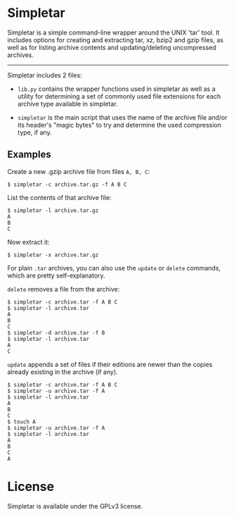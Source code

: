 Simpletar
=========

Simpletar is a simple command-line wrapper around the UNIX 'tar' tool. It includes
options for creating and extracting tar, xz, bzip2 and gzip files, as well as
for listing archive contents and updating/deleting uncompressed archives.

----

Simpletar includes 2 files: 

- `lib.py` contains the wrapper functions used in simpletar
as well as a utility for determining a set of commonly used file extensions
for each archive type available in simpletar.

- `simpletar` is the main script that uses the name of the archive file and/or
  its header's "magic bytes" to try and determine the used compression type,
  if any.


## Examples
Create a new .gzip archive file from files `A, B, C`:

```shell
$ simpletar -c archive.tar.gz -f A B C
```

List the contents of that archive file:

```shell
$ simpletar -l archive.tar.gz
A
B
C
```

Now extract it:

```shell
$ simpletar -x archive.tar.gz
```

For plain `.tar` archives, you can also use the `update` or `delete` commands,
which are pretty self-explanatory. 

`delete` removes a file from the archive:

```shell
$ simpletar -c archive.tar -f A B C
$ simpletar -l archive.tar
A
B
C
$ simpletar -d archive.tar -f B
$ simpletar -l archive.tar
A
C
```

`update` appends a set of files if their editions are newer than the copies
already existing in the archive (if any).

```shell
$ simpletar -c archive.tar -f A B C
$ simpletar -u archive.tar -f A
$ simpletar -l archive.tar
A
B
C
$ touch A
$ simpletar -u archive.tar -f A
$ simpletar -l archive.tar
A
B
C
A
```

# License
Simpletar is available under the GPLv3 license.
